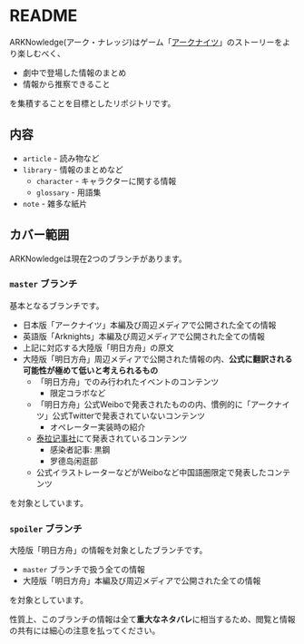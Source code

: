 # README

ARKNowledge(アーク・ナレッジ)はゲーム「[アークナイツ](https://arknights.jp)」のストーリーをより楽しむべく、

* 劇中で登場した情報のまとめ
* 情報から推察できること

を集積することを目標としたリポジトリです。

## 内容

* `article` - 読み物など
* `library` - 情報のまとめなど
    * `character` - キャラクターに関する情報
    * `glossary` - 用語集
* `note` - 雑多な紙片

## カバー範囲

ARKNowledgeは現在2つのブランチがあります。

### `master` ブランチ

基本となるブランチです。

* 日本版「アークナイツ」本編及び周辺メディアで公開された全ての情報
* 英語版「Arknights」本編及び周辺メディアで公開された全ての情報
* 上記に対応する大陸版「明日方舟」の原文
* 大陸版「明日方舟」周辺メディアで公開された情報の内、**公式に翻訳される可能性が極めて低いと考えられるもの**
    * 「明日方舟」でのみ行われたイベントのコンテンツ
        * 限定コラボなど
    * 「明日方舟」公式Weiboで発表されたものの内、慣例的に「アークナイツ」公式Twitterで発表されていないコンテンツ
        * オペレーター実装時の紹介
    * [泰拉记事社](terra-historicus.hypergryph.com/)にて発表されているコンテンツ
        * 感染者記事: 黒鋼
        * 罗德岛闲逛部
    * 公式イラストレーターなどがWeiboなど中国語圏限定で発表したコンテンツ

を対象としています。

### `spoiler` ブランチ

大陸版「明日方舟」の情報を対象としたブランチです。

* `master` ブランチで扱う全ての情報
* 大陸版「明日方舟」本編及び周辺メディアで公開された全ての情報

を対象としています。

性質上、このブランチの情報は全て**重大なネタバレ**に相当するため、閲覧と情報の共有には細心の注意を払ってください。

